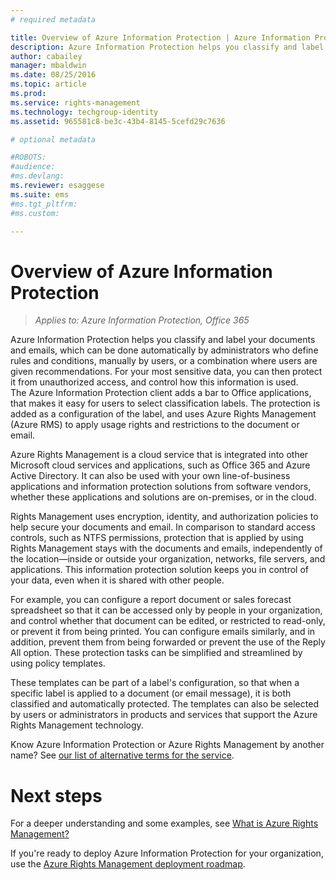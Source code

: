 ```yaml
---
# required metadata

title: Overview of Azure Information Protection | Azure Information Protection
description: Azure Information Protection helps you classify and label your documents and emails, and where needed, protect them from unauthorized access.
author: cabailey
manager: mbaldwin
ms.date: 08/25/2016
ms.topic: article
ms.prod:
ms.service: rights-management
ms.technology: techgroup-identity
ms.assetid: 965581c8-be3c-43b4-8145-5cefd29c7636

# optional metadata

#ROBOTS:
#audience:
#ms.devlang:
ms.reviewer: esaggese
ms.suite: ems
#ms.tgt_pltfrm:
#ms.custom:

---
```


# Overview of Azure Information Protection

>*Applies to: Azure Information Protection, Office 365*

Azure Information Protection helps you classify and label your documents and emails, which can be done automatically by administrators who define rules and conditions, manually by users, or a combination where users are given recommendations. For your most sensitive data, you can then protect it from unauthorized access, and control how this information is used.  
The Azure Information Protection client adds a bar to Office applications, that makes it easy for users to select classification labels. The protection is added as a configuration of the label, and uses Azure Rights Management (Azure RMS) to apply usage rights and restrictions to the document or email.   

Azure Rights Management is a cloud service that is integrated into other Microsoft cloud services and applications, such as Office 365 and Azure Active Directory. It can also be used with your own line-of-business applications and information protection solutions from software vendors, whether these applications and solutions are on-premises, or in the cloud. 

Rights Management uses encryption, identity, and authorization policies to help secure your documents and email. In comparison to standard access controls, such as NTFS permissions, protection that is applied by using Rights Management stays with the documents and emails, independently of the location—inside or outside your organization, networks, file servers, and applications. This information protection solution keeps you in control of your data, even when it is shared with other people.

For example, you can configure a report document or sales forecast spreadsheet so that it can be accessed only by people in your organization, and control whether that document can be edited, or restricted to read-only, or prevent it from being printed. You can configure emails similarly, and in addition, prevent them from being forwarded or prevent the use of the Reply All option. These protection tasks can be simplified and streamlined by using policy templates.

These templates can be part of a label's configuration, so that when a specific label is applied to a document (or email message), it is both classified and automatically protected. The templates can also be selected by users or administrators in products and services that support the Azure Rights Management technology.

Know Azure Information Protection or Azure Rights Management by another name? See [our list of alternative terms for the service](azure-rms-aka.md).

# Next steps
For a deeper understanding and some examples, see [What is Azure Rights Management?](what-is-azure-rms.md)

If you're ready to deploy Azure Information Protection for your organization, use the [Azure Rights Management deployment roadmap](../plan-design/deployment-roadmap.md).


